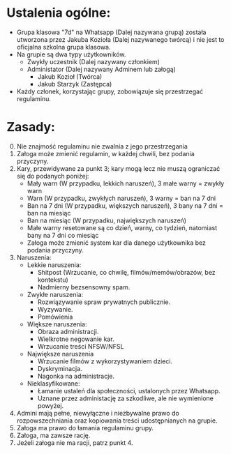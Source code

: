 # Ustalenia ogólne:
 - Grupa klasowa "7d" na Whatsapp (Dalej nazywana grupą) została utworzona przez Jakuba Kozioła (Dalej nazywanego twórcą) i nie jest to oficjalna szkolna grupa klasowa.
 - Na grupie są dwa typy użytkowników.
    - Zwykły uczestnik (Dalej nazywany członkiem)
    - Administator (Dalej nazywany Adminem lub załogą)
      - Jakub Kozioł (Twórca)
      - Jakub Starzyk (Zastępca)
 - Każdy członek, korzystając grupy, zobowiązuje się przestrzegać regulaminu.

# Zasady:
0. Nie znajmość regulaminu nie zwalnia z jego przestrzegania
1. Załoga może zmienić regulamin, w każdej chwili, bez podania przyczyny.
2. Kary, przewidywane za punkt 3; kary mogą lecz nie muszą ograniczać się do podanych poniżej:
    - Mały warn (W przypadku, lekkich naruszeń), 3 małe warny = zwykły warn
    - Warn (W przypadku, zwykłych naruszeń), 3 warny = ban na 7 dni
    - Ban na 7 dni (W przypadku, większych naruszeń), 3 bany na 7 dni = ban na miesiąc
    - Ban na miesiąc (W przypadku, największych naruszeń)
    - Małe warny resetowane są co dzień, warny, co tydzień, natomiast bany na 7 dni co miesiąc
    - Załoga może zmienić system kar dla danego użytkownika bez podania przyczyny.
3. Naruszenia:
    - Lekkie naruszenia:
      - Shitpost (Wrzucanie, co chwilę, filmów/memów/obrazów, bez kontekstu)
      - Nadmierny bezsensowny spam.
    - Zwykłe naruszenia:
      - Rozwiązywanie spraw prywatnych publicznie.
      - Wyzywanie.
      - Pomówienia
    - Większe naruszenia:
      - Obraza administracji.
      - Wielkrotne negowanie kar.
      - Wrzucanie treści NFSW/NFSL
    - Największe naruszenia
      - Wrzucanie filmów z wykorzystywaniem dzieci.
      - Dyskryminacja.
      - Nagonka na administracje.
    - Nieklasyfikowane:
      - Łamanie ustaleń dla społeczności, ustalonych przez Whatsapp.
      - Uznane przez administację za szkodliwe, ale nie wymienione powyżej.
4. Admini mają pełne, niewyłączne i niezbywalne prawo do rozpowszechniania oraz kopiowania treści udostępnianych na grupie.
5. Załoga ma prawo do łamania regulaminu grupy.
6. Załoga, ma zawsze rację.
7. Jeżeli załoga nie ma racji, patrz punkt 4.
